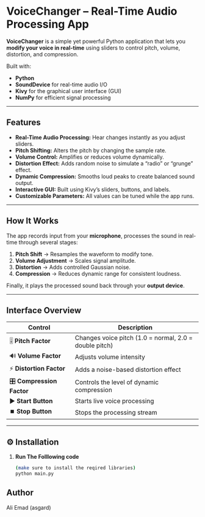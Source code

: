 # VoiceChanger – Real-Time Audio Processing App

**VoiceChanger** is a simple yet powerful Python application that lets you **modify your voice in real-time** using sliders to control pitch, volume, distortion, and compression.

Built with:
-  **Python**
-  **SoundDevice** for real-time audio I/O
-  **Kivy** for the graphical user interface (GUI)
-  **NumPy** for efficient signal processing

---

## Features

- **Real-Time Audio Processing:** Hear changes instantly as you adjust sliders.  
- **Pitch Shifting:** Alters the pitch by changing the sample rate.  
- **Volume Control:** Amplifies or reduces volume dynamically.  
- **Distortion Effect:** Adds random noise to simulate a “radio” or “grunge” effect.  
- **Dynamic Compression:** Smooths loud peaks to create balanced sound output.  
- **Interactive GUI:** Built using Kivy’s sliders, buttons, and labels.  
- **Customizable Parameters:** All values can be tuned while the app runs.  

---

## How It Works

The app records input from your **microphone**, processes the sound in real-time through several stages:
1. **Pitch Shift** → Resamples the waveform to modify tone.  
2. **Volume Adjustment** → Scales signal amplitude.  
3. **Distortion** → Adds controlled Gaussian noise.  
4. **Compression** → Reduces dynamic range for consistent loudness.  

Finally, it plays the processed sound back through your **output device**.

---

## Interface Overview

| Control | Description |
|----------|-------------|
| 🎚️ **Pitch Factor** | Changes voice pitch (1.0 = normal, 2.0 = double pitch) |
| 🔊 **Volume Factor** | Adjusts volume intensity |
| ⚡ **Distortion Factor** | Adds a noise-based distortion effect |
| 🎛️ **Compression Factor** | Controls the level of dynamic compression |
| ▶️ **Start Button** | Starts live voice processing |
| ⏹️ **Stop Button** | Stops the processing stream |

---

## ⚙️ Installation

1. **Run The Folllowing code**
   ```bash
   (make sure to install the reqired libraries)
   python main.py

   
## Author
   Ali Emad (asgard)
   
